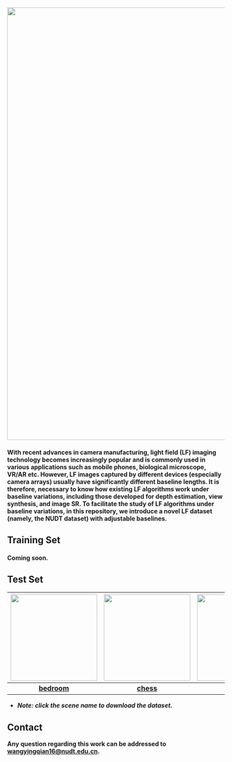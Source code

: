 ### <img src="https://raw.github.com/YingqianWang/NUDT-Dataset/master/Fig/Overview.jpg" width="1000">
#### With recent advances in camera manufacturing, light field (LF) imaging technology becomes increasingly popular and is commonly used in various applications such as mobile phones, biological microscope, VR/AR etc. However, LF images captured by different devices (especially camera arrays) usually have significantly different baseline lengths. It is therefore, necessary to know how existing LF algorithms work under baseline variations, including those developed for depth estimation, view synthesis, and image SR. To facilitate the study of LF algorithms under baseline variations, in this repository, we introduce a novel LF dataset (namely, the NUDT dataset) with adjustable baselines.

## Training Set
#### Coming soon.

## Test Set

| <img src="https://raw.github.com/YingqianWang/NUDT-Dataset/master/Fig/bedroom.jpg" width="200"> | <img src="https://raw.github.com/YingqianWang/NUDT-Dataset/master/Fig/chess.jpg" width="200"> | <img src="https://raw.github.com/YingqianWang/NUDT-Dataset/master/Fig/robot.jpg" width="200"> | <img src="https://raw.github.com/YingqianWang/NUDT-Dataset/master/Fig/study.jpg" width="200"> |
| :----------: |  :-----: | :-------: | :-------: |
| [**bedroom**](https://yingqianwang.github.io/homepage/) | [**chess**](https://yingqianwang.github.io/homepage/) | [**robot**](https://yingqianwang.github.io/homepage/) | [**study**](https://yingqianwang.github.io/homepage/) |
* ***Note: click the scene name to download the dataset.***

## Contact
**Any question regarding this work can be addressed to wangyingqian16@nudt.edu.cn.**
